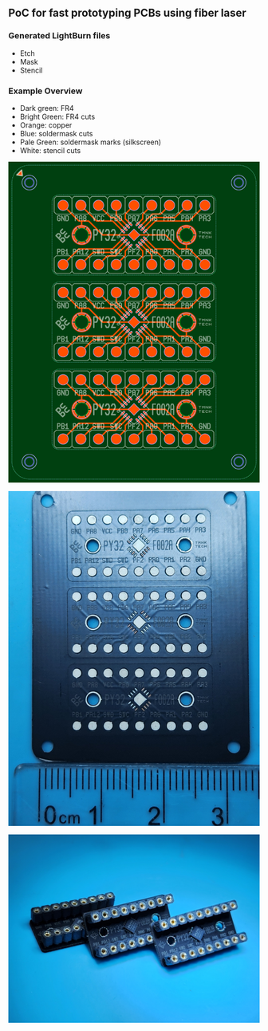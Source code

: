 ## PoC for fast prototyping PCBs using fiber laser

### Generated LightBurn files

* Etch
* Mask
* Stencil

### Example Overview

* Dark green: FR4
* Bright Green: FR4 cuts
* Orange: copper
* Blue: soldermask cuts
* Pale Green: soldermask marks (silkscreen)
* White: stencil cuts

![PCB Design Overview](pcbc/py32f002a/out/qfn16/overview.png)

![PCB Without components](pcbc/photos/py32f002a-pcb.jpg)

![Complete PCB](pcbc/photos/py32f002a-complete-x3.jpg)

